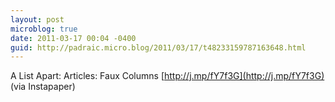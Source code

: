 ```yaml
---
layout: post
microblog: true
date: 2011-03-17 00:04 -0400
guid: http://padraic.micro.blog/2011/03/17/t48233159787163648.html
---
```

A List Apart: Articles: Faux Columns [http://j.mp/fY7f3G](http://j.mp/fY7f3G) (via Instapaper)
